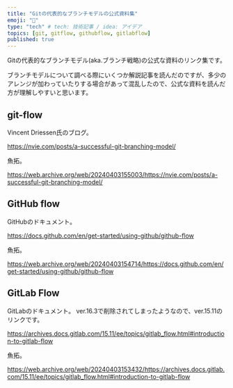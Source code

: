 ```yaml
---
title: "Gitの代表的なブランチモデルの公式資料集"
emoji: "🦝"
type: "tech" # tech: 技術記事 / idea: アイデア
topics: [git, gitflow, githubflow, gitlabflow]
published: true
---
```

Gitの代表的なブランチモデル(aka.ブランチ戦略)の公式な資料のリンク集です。

ブランチモデルについて調べる際にいくつか解説記事を読んだのですが、多少のアレンジが加わっていたりする場合があって混乱したので、公式な資料を読んだ方が理解しやすいと思います。

## git-flow

Vincent Driessen氏のブログ。

https://nvie.com/posts/a-successful-git-branching-model/

魚拓。

https://web.archive.org/web/20240403155003/https://nvie.com/posts/a-successful-git-branching-model/

## GitHub flow

GitHubのドキュメント。

https://docs.github.com/en/get-started/using-github/github-flow

魚拓。

https://web.archive.org/web/20240403154714/https://docs.github.com/en/get-started/using-github/github-flow

## GitLab Flow

GitLabのドキュメント。
ver.16.3で削除されてしまったようなので、ver.15.11のリンクです。

https://archives.docs.gitlab.com/15.11/ee/topics/gitlab_flow.html#introduction-to-gitlab-flow

魚拓。

https://web.archive.org/web/20240403153432/https://archives.docs.gitlab.com/15.11/ee/topics/gitlab_flow.html#introduction-to-gitlab-flow
